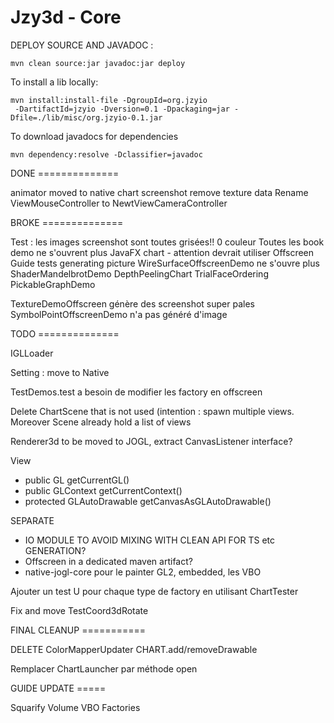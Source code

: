 Jzy3d - Core
================================

DEPLOY SOURCE AND JAVADOC :
```
mvn clean source:jar javadoc:jar deploy
 ```

To install a lib locally:

```
mvn install:install-file -DgroupId=org.jzyio
 -DartifactId=jzyio -Dversion=0.1 -Dpackaging=jar -Dfile=./lib/misc/org.jzyio-0.1.jar
```


To download javadocs for dependencies

```
mvn dependency:resolve -Dclassifier=javadoc
```



DONE ==============

animator moved to native chart
screenshot remove texture data
Rename ViewMouseController to NewtViewCameraController

BROKE ==============

Test : les images screenshot sont toutes grisées!! 0 couleur
Toutes les book demo ne s'ouvrent plus
JavaFX chart - attention devrait utiliser Offscreen
Guide tests generating picture
WireSurfaceOffscreenDemo ne s'ouvre plus
ShaderMandelbrotDemo
DepthPeelingChart
TrialFaceOrdering
PickableGraphDemo


TextureDemoOffscreen génère des screenshot super pales
SymbolPointOffscreenDemo n'a pas généré d'image

TODO ==============

IGLLoader

Setting : move to Native

TestDemos.test a besoin de modifier les factory en offscreen

Delete ChartScene that is not used (intention : spawn multiple views. Moreover Scene already hold a list of views

Renderer3d to be moved to JOGL, extract CanvasListener interface?


View
- public GL getCurrentGL()
- public GLContext getCurrentContext()
- protected GLAutoDrawable getCanvasAsGLAutoDrawable()


SEPARATE 
- IO MODULE TO AVOID MIXING WITH CLEAN API FOR TS etc GENERATION?
- Offscreen in a dedicated maven artifact?
- native-jogl-core pour le painter GL2, embedded, les VBO


Ajouter un test U pour chaque type de factory en utilisant ChartTester

Fix and move TestCoord3dRotate



FINAL CLEANUP ===========

DELETE ColorMapperUpdater
CHART.add/removeDrawable

Remplacer ChartLauncher par méthode open



GUIDE UPDATE =====

Squarify
Volume
VBO
Factories